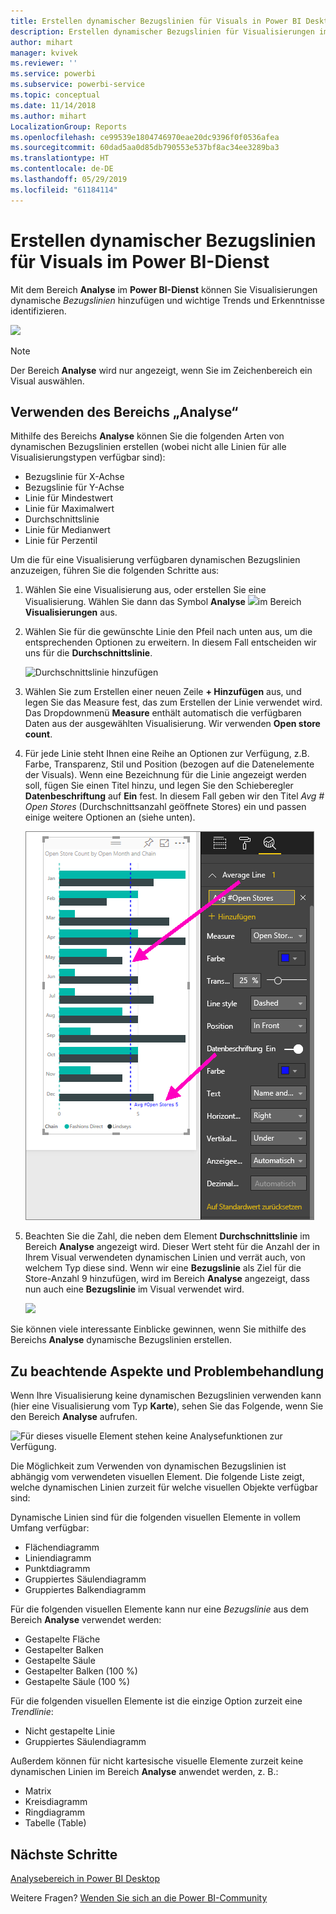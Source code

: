 ```yaml
---
title: Erstellen dynamischer Bezugslinien für Visuals in Power BI Desktop
description: Erstellen dynamischer Bezugslinien für Visualisierungen im Power BI-Dienst
author: mihart
manager: kvivek
ms.reviewer: ''
ms.service: powerbi
ms.subservice: powerbi-service
ms.topic: conceptual
ms.date: 11/14/2018
ms.author: mihart
LocalizationGroup: Reports
ms.openlocfilehash: ce99539e1804746970eae20dc9396f0f0536afea
ms.sourcegitcommit: 60dad5aa0d85db790553e537bf8ac34ee3289ba3
ms.translationtype: HT
ms.contentlocale: de-DE
ms.lasthandoff: 05/29/2019
ms.locfileid: "61184114"
---
```

# <a name="create-dynamic-reference-lines-for-visuals-in-the-power-bi-service"></a>Erstellen dynamischer Bezugslinien für Visuals im Power BI-Dienst

Mit dem Bereich **Analyse** im **Power BI-Dienst** können Sie Visualisierungen dynamische *Bezugslinien* hinzufügen und wichtige Trends und Erkenntnisse identifizieren.

![](media/service-analytics-pane/power-bi-analytics-pane.png)

> [!NOTE]
> Der Bereich **Analyse** wird nur angezeigt, wenn Sie im Zeichenbereich ein Visual auswählen.
> 
> 

## <a name="use-the-analytics-pane"></a>Verwenden des Bereichs „Analyse“
Mithilfe des Bereichs **Analyse** können Sie die folgenden Arten von dynamischen Bezugslinien erstellen (wobei nicht alle Linien für alle Visualisierungstypen verfügbar sind):

* Bezugslinie für X-Achse
* Bezugslinie für Y-Achse
* Linie für Mindestwert
* Linie für Maximalwert
* Durchschnittslinie
* Linie für Medianwert
* Linie für Perzentil


Um die für eine Visualisierung verfügbaren dynamischen Bezugslinien anzuzeigen, führen Sie die folgenden Schritte aus:

1. Wählen Sie eine Visualisierung aus, oder erstellen Sie eine Visualisierung. Wählen Sie dann das Symbol **Analyse** ![](media/service-analytics-pane/power-bi-analytics-icon.png)im Bereich **Visualisierungen** aus.

2. Wählen Sie für die gewünschte Linie den Pfeil nach unten aus, um die entsprechenden Optionen zu erweitern. In diesem Fall entscheiden wir uns für die **Durchschnittslinie**.
   
   ![Durchschnittslinie hinzufügen](media/service-analytics-pane/power-bi-add.png)

3. Wählen Sie zum Erstellen einer neuen Zeile **+ Hinzufügen** aus, und legen Sie das Measure fest, das zum Erstellen der Linie verwendet wird.  Das Dropdownmenü **Measure** enthält automatisch die verfügbaren Daten aus der ausgewählten Visualisierung. Wir verwenden **Open store count**.

5. Für jede Linie steht Ihnen eine Reihe an Optionen zur Verfügung, z.B. Farbe, Transparenz, Stil und Position (bezogen auf die Datenelemente der Visuals). Wenn eine Bezeichnung für die Linie angezeigt werden soll, fügen Sie einen Titel hinzu, und legen Sie den Schieberegler **Datenbeschriftung** auf **Ein** fest.  In diesem Fall geben wir den Titel *Avg # Open Stores* (Durchschnittsanzahl geöffnete Stores) ein und passen einige weitere Optionen an (siehe unten).
   
   ![Analysen für Durchschnittslinie anpassen](media/service-analytics-pane/power-bi-average-line2.png)

1. Beachten Sie die Zahl, die neben dem Element **Durchschnittslinie** im Bereich **Analyse** angezeigt wird. Dieser Wert steht für die Anzahl der in Ihrem Visual verwendeten dynamischen Linien und verrät auch, von welchem Typ diese sind. Wenn wir eine **Bezugslinie** als Ziel für die Store-Anzahl 9 hinzufügen, wird im Bereich **Analyse** angezeigt, dass nun auch eine **Bezugslinie** im Visual verwendet wird.
   
   ![](media/service-analytics-pane/power-bi-reference-lines.png)
   

Sie können viele interessante Einblicke gewinnen, wenn Sie mithilfe des Bereichs **Analyse** dynamische Bezugslinien erstellen.

## <a name="considerations-and-troubleshooting"></a>Zu beachtende Aspekte und Problembehandlung

Wenn Ihre Visualisierung keine dynamischen Bezugslinien verwenden kann (hier eine Visualisierung vom Typ **Karte**), sehen Sie das Folgende, wenn Sie den Bereich **Analyse** aufrufen.
   
![Für dieses visuelle Element stehen keine Analysefunktionen zur Verfügung.](media/service-analytics-pane/power-bi-no-lines.png)

Die Möglichkeit zum Verwenden von dynamischen Bezugslinien ist abhängig vom verwendeten visuellen Element. Die folgende Liste zeigt, welche dynamischen Linien zurzeit für welche visuellen Objekte verfügbar sind:

Dynamische Linien sind für die folgenden visuellen Elemente in vollem Umfang verfügbar:

* Flächendiagramm
* Liniendiagramm
* Punktdiagramm
* Gruppiertes Säulendiagramm
* Gruppiertes Balkendiagramm

Für die folgenden visuellen Elemente kann nur eine *Bezugslinie* aus dem Bereich **Analyse** verwendet werden:

* Gestapelte Fläche
* Gestapelter Balken
* Gestapelte Säule
* Gestapelter Balken (100 %)
* Gestapelte Säule (100 %)

Für die folgenden visuellen Elemente ist die einzige Option zurzeit eine *Trendlinie*:

* Nicht gestapelte Linie
* Gruppiertes Säulendiagramm

Außerdem können für nicht kartesische visuelle Elemente zurzeit keine dynamischen Linien im Bereich **Analyse** anwendet werden, z. B.:

* Matrix
* Kreisdiagramm
* Ringdiagramm
* Tabelle (Table)

## <a name="next-steps"></a>Nächste Schritte
[Analysebereich in Power BI Desktop](desktop-analytics-pane.md)

Weitere Fragen? [Wenden Sie sich an die Power BI-Community](http://community.powerbi.com/)

